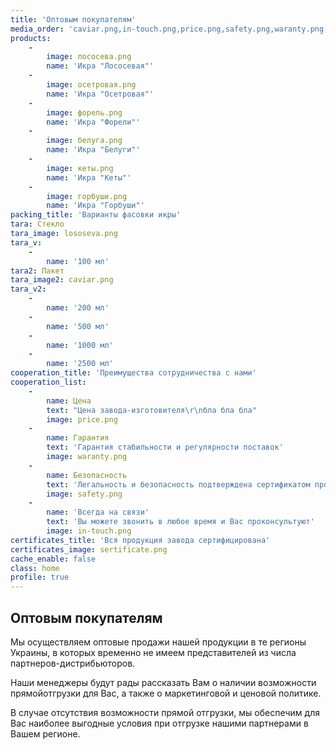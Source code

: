 ```yaml
---
title: 'Оптовым покупателям'
media_order: 'caviar.png,in-touch.png,price.png,safety.png,waranty.png,sertificate.png,белуга.png,горбуши.png,кеты.png,лососева.png,осетровая.png,форель.png,lososeva.png'
products:
    -
        image: лососева.png
        name: 'Икра "Лососевая"'
    -
        image: осетровая.png
        name: 'Икра "Осетровая"'
    -
        image: форель.png
        name: 'Икра "Форели"'
    -
        image: белуга.png
        name: 'Икра "Белуги"'
    -
        image: кеты.png
        name: 'Икра "Кеты"'
    -
        image: горбуши.png
        name: 'Икра "Горбуши"'
packing_title: 'Варианты фасовки икры'
tara: Стекло
tara_image: lososeva.png
tara_v:
    -
        name: '100 мл'
tara2: Пакет
tara_image2: caviar.png
tara_v2:
    -
        name: '200 мл'
    -
        name: '500 мл'
    -
        name: '1000 мл'
    -
        name: '2500 мл'
cooperation_title: 'Преимущества сотрудничества с нами'
cooperation_list:
    -
        name: Цена
        text: "Цена завода-изготовителя\r\nбла бла бла"
        image: price.png
    -
        name: Гарантия
        text: 'Гарантия стабильности и регулярности поставок'
        image: waranty.png
    -
        name: Безопасность
        text: 'Легальность и безопасность подтверждена сертификатом производителя и декларацией соответствия ISO 22 000 (НАССР)'
        image: safety.png
    -
        name: 'Всегда на связи'
        text: 'Вы можете звонить в любое время и Вас проконсультуют'
        image: in-touch.png
certificates_title: 'Вся продукция завода сертифицирована'
certificates_image: sertificate.png
cache_enable: false
class: home
profile: true
---
```


## Оптовым покупателям

Мы осуществляем оптовые продажи нашей продукции в те регионы Украины, в которых временно не имеем представителей из числа партнеров-дистрибьюторов.

Наши менеджеры будут рады рассказать Вам о наличии возможности прямойотгрузки для Вас, а также о маркетинговой и ценовой политике.

В случае отсутствия возможности прямой отгрузки, мы обеспечим для Вас наиболее выгодные условия при отгрузке нашими партнерами в Вашем регионе.